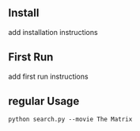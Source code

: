 ## Install
add installation instructions

## First Run
add first run instructions

## regular Usage 
`python search.py --movie The Matrix`
